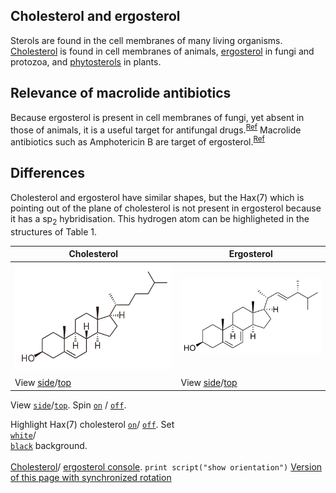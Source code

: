 ## Cholesterol and ergosterol
Sterols are found in the cell membranes of many living organisms. [Cholesterol](https://en.wikipedia.org/wiki/Cholesterol) is found in cell membranes of animals, [ergosterol](https://en.wikipedia.org/wiki/Ergosterol) in fungi and protozoa, and [phytosterols](https://en.wikipedia.org/wiki/Phytosterol) in plants.
## Relevance of macrolide antibiotics
Because ergosterol is present in cell membranes of fungi, yet absent in those of animals, it is a useful target for antifungal drugs.<sup>[Ref](https://en.wikipedia.org/wiki/Ergosterol#Target_for_antifungal_drugs)</sup> Macrolide antibiotics such as Amphotericin B are target of ergosterol.<sup>[Ref](https://academic.oup.com/jac/article/49/suppl_1/7/2473430)</sup>
## Differences
Cholesterol and ergosterol have similar shapes, but the Hax(7) which is pointing out of the plane of cholesterol is not present in ergosterol because it has a sp<sub>2</sub> hybridisation. This hydrogen atom can be highligheted in the structures of Table 1.
<script type="text/javascript" src="src/JSmol.min.js"></script>
<script type="text/javascript" src="src/Jmol2.js"></script>
<script type="text/javascript">
Jmol.Info = {
      jarPath: "src",
      jarFile: "JmolApplet0.jar",
      j2sPath: "src/j2s",
      use: "HTML5", 
			disableJ2SLoadMonitor: false,
			disableInitialConsole: true
}
document.getElementById("info").reset()
function sync() {
 var syncing = document.getElementById("drive").checked
 var s = (syncing ? "sync * on;sync * \"set syncMouse TRUE\"": "sync * off")
 jmolScript(s, "A");
}
</script>

|Cholesterol|Ergosterol|
|-----|-----|
|![alt text](data/Cholesterol_2D.svg.png)|![alt text](data/Ergosterol_2D.svg.png)|
|<script>jmolApplet(400,"load data/cholesterol-3D.sdf;cartoon on;color cartoon structure;;rotate z 118.48; rotate y 117.66; rotate z -47.64;;", "A");</script>|<script>jmolApplet(400,"load data/ergosterol-3D.sdf;calculate structure;cartoon on;color cartoon structure;rotate z -113.86; rotate y 135.11; rotate z -93.93;", "B");</script>|
|View <a href='javascript:jmolScript("reset; rotate z 33.34; rotate y 125.99; rotate z -67.45;select atomno = 41;color [0,255,0]", "A")'>side</a>/<a href='javascript:jmolScript("reset;rotate z 118.48; rotate y 117.66; rotate z -47.64;select atomno = 41;color [0,255,0]", "A")'>top</a>|View <a href='javascript:jmolScript("reset; rotate z -179.67; rotate y 93.62; rotate z -93.8;", "B")'>side</a>/<a href='javascript:jmolScript("reset; rotate z -113.86; rotate y 135.11; rotate z -93.93;", "B")'>top</a>|


View <code><a href='javascript:jmolScript("reset; rotate z 33.34; rotate y 125.99; rotate z -67.45;select atomno = 41;color [0,255,0]", "A");javascript:jmolScript("reset; rotate z -179.67; rotate y 93.62; rotate z -93.8;", "B")'>side</a></code>/<code><a href='javascript:jmolScript("reset;rotate z 118.48; rotate y 117.66; rotate z -47.64;select atomno = 41;color [0,255,0]", "A");javascript:jmolScript("reset; rotate z -113.86; rotate y 135.11; rotate z -93.93;", "B")'>top</a></code>. 
 Spin
    <code><a href='javascript:jmolScript("spin on", "A");javascript:jmolScript("spin on", "B")'>on</a></code> /
    <code><a href='javascript:jmolScript("spin off", "A");javascript:jmolScript("spin off", "B")'>off</a></code>. 
  

Highlight Hax(7) cholesterol <code><a href='javascript:jmolScript("select atomno = 41;color [0,255,0]", "A")'>on</a></code>/
<code><a href='javascript:jmolScript("select atomno = 41;color [255,255,255]", "A")'>off</a></code>. 
Set 
<code><a href='javascript:jmolScript("script APPLET * \"background white\"","A")'> white</a></code>/
<code><a href='javascript:jmolScript("script APPLET * \"background black\"","A")'> black</a></code> background.
<br><br>
<a href='javascript:jmolScript("console","A")'>Cholesterol</a>/
<a href='javascript:jmolScript("console","B")'>ergosterol console</a>.
<code>print script("show orientation")</code>
[Version of this page with synchronized rotation](page2.html)




